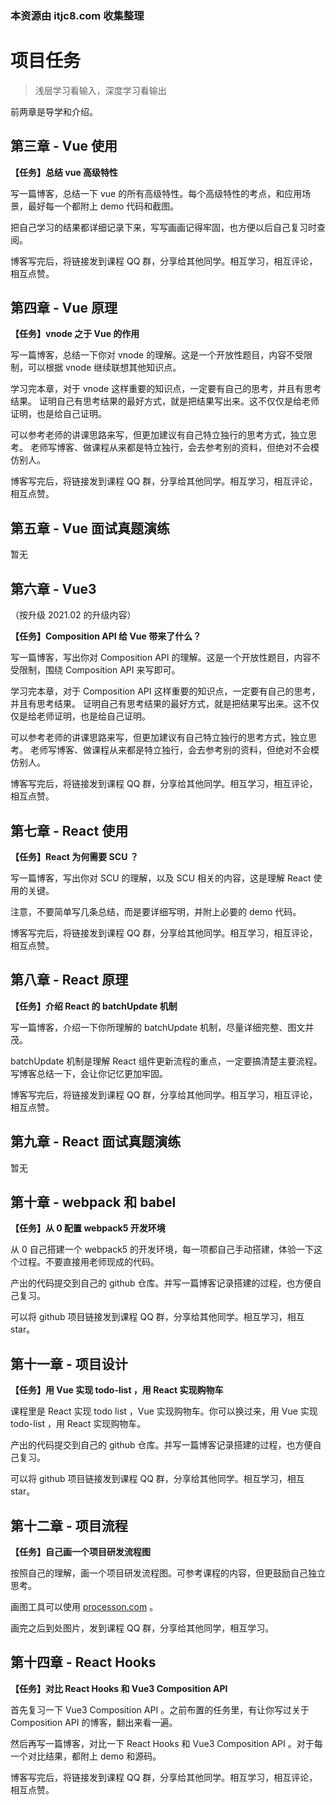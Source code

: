 ### 本资源由 itjc8.com 收集整理
# 项目任务

> 浅层学习看输入，深度学习看输出

前两章是导学和介绍。

## 第三章 - Vue 使用

**【任务】总结 vue 高级特性**

写一篇博客，总结一下 vue 的所有高级特性。每个高级特性的考点，和应用场景，最好每一个都附上 demo 代码和截图。

把自己学习的结果都详细记录下来，写写画画记得牢固，也方便以后自己复习时查阅。

博客写完后，将链接发到课程 QQ 群，分享给其他同学。相互学习，相互评论，相互点赞。

## 第四章 - Vue 原理

**【任务】vnode 之于 Vue 的作用**

写一篇博客，总结一下你对 vnode 的理解。这是一个开放性题目，内容不受限制，可以根据 vnode 继续联想其他知识点。

学习完本章，对于 vnode 这样重要的知识点，一定要有自己的思考，并且有思考结果。
证明自己有思考结果的最好方式，就是把结果写出来。这不仅仅是给老师证明，也是给自己证明。

可以参考老师的讲课思路来写，但更加建议有自己特立独行的思考方式，独立思考。
老师写博客、做课程从来都是特立独行，会去参考别的资料，但绝对不会模仿别人。

博客写完后，将链接发到课程 QQ 群，分享给其他同学。相互学习，相互评论，相互点赞。

## 第五章 - Vue 面试真题演练

暂无

## 第六章 - Vue3
（按升级 2021.02 的升级内容）

**【任务】Composition API 给 Vue 带来了什么？**

写一篇博客，写出你对 Composition API 的理解。这是一个开放性题目，内容不受限制，围绕 Composition API 来写即可。

学习完本章，对于 Composition API 这样重要的知识点，一定要有自己的思考，并且有思考结果。
证明自己有思考结果的最好方式，就是把结果写出来。这不仅仅是给老师证明，也是给自己证明。

可以参考老师的讲课思路来写，但更加建议有自己特立独行的思考方式，独立思考。
老师写博客、做课程从来都是特立独行，会去参考别的资料，但绝对不会模仿别人。

博客写完后，将链接发到课程 QQ 群，分享给其他同学。相互学习，相互评论，相互点赞。
## 第七章 - React 使用

**【任务】React 为何需要 SCU ？**

写一篇博客，写出你对 SCU 的理解，以及 SCU 相关的内容，这是理解 React 使用的关键。

注意，不要简单写几条总结，而是要详细写明，并附上必要的 demo 代码。

博客写完后，将链接发到课程 QQ 群，分享给其他同学。相互学习，相互评论，相互点赞。

## 第八章 - React 原理

**【任务】介绍 React 的 batchUpdate 机制**

写一篇博客，介绍一下你所理解的 batchUpdate 机制，尽量详细完整、图文并茂。

batchUpdate 机制是理解 React 组件更新流程的重点，一定要搞清楚主要流程。写博客总结一下，会让你记忆更加牢固。

博客写完后，将链接发到课程 QQ 群，分享给其他同学。相互学习，相互评论，相互点赞。

## 第九章 - React 面试真题演练

暂无

## 第十章 - webpack 和 babel

**【任务】从 0 配置 webpack5 开发环境**

从 0 自己搭建一个 webpack5 的开发环境，每一项都自己手动搭建，体验一下这个过程。不要直接用老师现成的代码。

产出的代码提交到自己的 github 仓库。并写一篇博客记录搭建的过程，也方便自己复习。

可以将 github 项目链接发到课程 QQ 群，分享给其他同学。相互学习，相互 star。

## 第十一章 - 项目设计

**【任务】用 Vue 实现 todo-list ，用 React 实现购物车**

课程里是 React 实现 todo list ，Vue 实现购物车。你可以换过来，用 Vue 实现 todo-list ，用 React 实现购物车。

产出的代码提交到自己的 github 仓库。并写一篇博客记录搭建的过程，也方便自己复习。

可以将 github 项目链接发到课程 QQ 群，分享给其他同学。相互学习，相互 star。

## 第十二章 - 项目流程

**【任务】自己画一个项目研发流程图**

按照自己的理解，画一个项目研发流程图。可参考课程的内容，但更鼓励自己独立思考。

画图工具可以使用 [processon.com](https://processon.com/) 。

画完之后到处图片，发到课程 QQ 群，分享给其他同学，相互学习。

## 第十四章 - React Hooks

**【任务】对比 React Hooks 和 Vue3 Composition API**

首先复习一下 Vue3 Composition API 。之前布置的任务里，有让你写过关于 Composition API 的博客，翻出来看一遍。

然后再写一篇博客，对比一下 React Hooks 和 Vue3 Composition API 。对于每一个对比结果，都附上 demo 和源码。

博客写完后，将链接发到课程 QQ 群，分享给其他同学。相互学习，相互评论，相互点赞。
